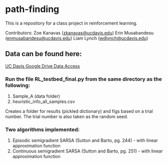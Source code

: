 # path-finding
This is a repository for a class project in reinforcement learning.

Contributors:
Zoe Kanavas (zkanavas@ucdavis.edu)
Erin Musabandesu (enmusabandesu@ucdavis.edu)
Liam Lynch (wdlynch@ucdavis.edu)

## Data can be found here:
[UC Davis Google Drive Data Access](https://drive.google.com/drive/folders/13a9KV83qzcuvzcp1D21rtZk1au6wvNNy?usp=sharing "UC Davis data access")

### Run the file RL_testbed_final.py from the same directory as the following: 
1. Sample_A (data folder) 
2. heuristic_info_all_samples.csv

Creates a folder for results (pickled dictionary) and figs based on a trial number. The trial number is also taken as the random seed.

### Two algorithms implemented:
1. Episodic semigradient SARSA (Sutton and Barto, pg. 244) - with linear approximation function 
2. Continuous semigradient SARSA (Sutton and Barto, pg. 251) - with linear approximation function
